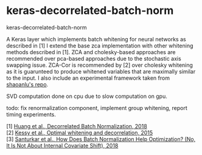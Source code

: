 # keras-decorrelated-batch-norm
keras-decorrelated-batch-norm

A Keras layer which implements batch whitening for neural networks as described in [1] I extend the base zca implementation with other whitening methods described in [1]. ZCA and cholesky-based approaches are recommended over pca-based approaches due to the stochastic axis swapping issue. ZCA-Cor is recommended by [2] over cholesky whitening as it is guarunteed to produce whitened variables that are maximally similar to the input. I also include an experimental framework taken from [shaoanlu's repo](https://github.com/shaoanlu/GroupNormalization-keras).

SVD computation done on cpu due to slow computation on gpu.

todo: fix renormalization component, implement group whitening, report timing experiments.

[1] [Huang et al., Decorrelated Batch Normalization, 2018](https://arxiv.org/abs/1804.08450)  
[2] [Kessy et al., Optimal whitening and decorrelation, 2015](https://arxiv.org/abs/1512.00809)  
[3] [Santurkar et al., How Does Batch Normalization Help Optimization? (No, It Is Not About Internal Covariate Shift), 2018](https://arxiv.org/abs/1805.11604)
